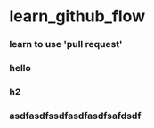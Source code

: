 # learn_github_flow

### learn to use 'pull request'

### hello

### h2

### asdfasdfssdfasdfasdfsafdsdf

